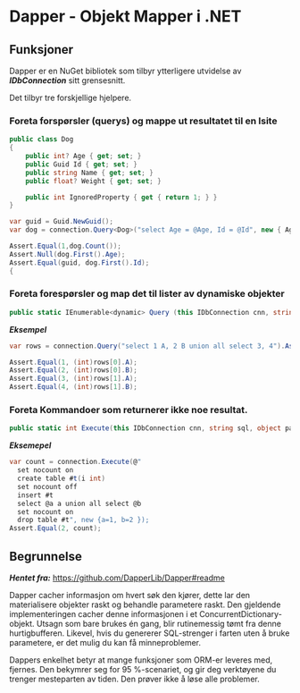 # Dapper - Objekt Mapper i .NET

## Funksjoner
Dapper er en NuGet bibliotek som tilbyr ytterligere utvidelse av ***IDbConnection*** sitt grensesnitt.

Det tilbyr tre forskjellige hjelpere.

### Foreta forspørsler (querys) og mappe ut resultatet til en lsite  

```cs
public class Dog
{
    public int? Age { get; set; }
    public Guid Id { get; set; }
    public string Name { get; set; }
    public float? Weight { get; set; }

    public int IgnoredProperty { get { return 1; } }
}

var guid = Guid.NewGuid();
var dog = connection.Query<Dog>("select Age = @Age, Id = @Id", new { Age = (int?)null, Id = guid });

Assert.Equal(1,dog.Count());
Assert.Null(dog.First().Age);
Assert.Equal(guid, dog.First().Id);
{
```

### Foreta forespørsler og map det til lister av dynamiske objekter   
```cs
public static IEnumerable<dynamic> Query (this IDbConnection cnn, string sql, object param = null, IDbTransaction transaction = null, bool buffered = true, int? commandTimeout = null, CommandType? commandType = null)
```  

***Eksempel***   
```cs
var rows = connection.Query("select 1 A, 2 B union all select 3, 4").AsList();

Assert.Equal(1, (int)rows[0].A);
Assert.Equal(2, (int)rows[0].B);
Assert.Equal(3, (int)rows[1].A);
Assert.Equal(4, (int)rows[1].B);
```

### Foreta Kommandoer som returnerer ikke noe resultat.  

``` cs
public static int Execute(this IDbConnection cnn, string sql, object param = null, IDbTransaction transaction = null, int? commandTimeout = null, CommandType? commandType = null)
```

***Eksemepel***   
```cs
var count = connection.Execute(@"
  set nocount on
  create table #t(i int)
  set nocount off
  insert #t
  select @a a union all select @b
  set nocount on
  drop table #t", new {a=1, b=2 });
Assert.Equal(2, count);
```


## Begrunnelse   
***Hentet fra:***   https://github.com/DapperLib/Dapper#readme 

Dapper cacher informasjon om hvert søk den kjører, dette lar den materialisere objekter raskt og behandle parametere raskt. Den gjeldende implementeringen cacher denne informasjonen i et ConcurrentDictionary-objekt. Utsagn som bare brukes én gang, blir rutinemessig tømt fra denne hurtigbufferen. Likevel, hvis du genererer SQL-strenger i farten uten å bruke parametere, er det mulig du kan få minneproblemer.

Dappers enkelhet betyr at mange funksjoner som ORM-er leveres med, fjernes. Den bekymrer seg for 95 %-scenariet, og gir deg verktøyene du trenger mesteparten av tiden. Den prøver ikke å løse alle problemer.   


